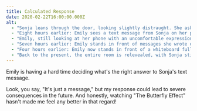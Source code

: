 ```yaml
---
title: Calculated Response
date: 2020-02-22T16:00:00.000Z
alt:
  - "Sonja leans through the door, looking slightly distraught. She asks Emily \"Hey, why haven't you responded to my text yet?\". Emily says \"Umm\""
  - "Eight hours earlier: Emily sees a text message from Sonja on her phone. The message reads: \"Wanna go out tonight? ^^\""
  - "Emily, still looking at her phone with an uncomfortable expression, says \"Alright, I have to take an academic approach to this.\""
  - "Seven hours earlier: Emily stands in front of messages she wrote on paper, pinned to the wall and connected with red strings and the headline \"Perfect response\". Responses like \"Sounds nice!\" and \"Yeah!\" culminate in \"Where do you want to go?\", while \"How about Italian?\" leads to \"Hmm, again\". Emily looks unsatisfied with the responses she came up with."
  - "Four hours earlier: Emily now stands in front of a whiteboard full of graphs and computer code under the headline \"Predictive tree\". She holds a laptop in her hand, which is performing calculations. Emily looks at the whiteboard and says, \"That won't cut it either.\""
  - "Back to the present, the entire room is relevealed, with Sonja still in the door frame. The room is filled with multiple servers, with Emily sitting in front of them. Emily replies to Sonja: \"I uhh.. haven't had the time yet!\""
---
```


Emily is having a hard time deciding what's the right answer to Sonja's text message.

<section class="hidden" aria-description="Hidden text" tabindex="0">
Look, you say, "It's just a message," but my response could lead to severe consequences in the future. And honestly, watching "The Butterfly Effect" hasn't made me feel any better in that regard!
</section>
